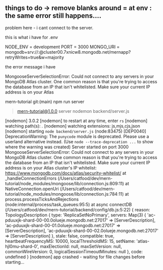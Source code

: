 things to do -> remove blanks around = at env
: the same error still happens....
------------------

problem here - i cant connect to the server. 

this is what i have for .env

NODE_ENV = development
PORT = 3000
MONGO_URI = mongodb+srv://<my id>:<my password>@cluster00.7xnicw8.mongodb.net/mernapp?retryWrites=true&w=majority




the error message i have

MongooseServerSelectionError: Could not connect to any servers in your MongoDB Atlas cluster. One common reason is that you're trying to access the database from an IP that isn't whitelisted. Make sure your current IP address is on your Atlas 





mern-tutorial git:(main) npm run server

> mern-tutorial@1.0.0 server
> nodemon backend/server.js

[nodemon] 3.0.2
[nodemon] to restart at any time, enter `rs`
[nodemon] watching path(s): *.*
[nodemon] watching extensions: js,mjs,cjs,json
[nodemon] starting `node backend/server.js`
(node:83475) [DEP0040] DeprecationWarning: The `punycode` module is deprecated. Please use a userland alternative instead.
(Use `node --trace-deprecation ...` to show where the warning was created)
Server started on port 3000
MongooseServerSelectionError: Could not connect to any servers in your MongoDB Atlas cluster. One common reason is that you're trying to access the database from an IP that isn't whitelisted. Make sure your current IP address is on your Atlas cluster's IP whitelist: https://www.mongodb.com/docs/atlas/security-whitelist/
    at _handleConnectionErrors (/Users/catfood/dev/mern-tutorial/node_modules/mongoose/lib/connection.js:809:11)
    at NativeConnection.openUri (/Users/catfood/dev/mern-tutorial/node_modules/mongoose/lib/connection.js:784:11)
    at process.processTicksAndRejections (node:internal/process/task_queues:95:5)
    at async connectDB (/Users/catfood/dev/mern-tutorial/backend/config/db.js:5:22) {
  reason: TopologyDescription {
    type: 'ReplicaSetNoPrimary',
    servers: Map(3) {
      'ac-pduuxjk-shard-00-00.0olueje.mongodb.net:27017' => [ServerDescription],
      'ac-pduuxjk-shard-00-01.0olueje.mongodb.net:27017' => [ServerDescription],
      'ac-pduuxjk-shard-00-02.0olueje.mongodb.net:27017' => [ServerDescription]
    },
    stale: false,
    compatible: true,
    heartbeatFrequencyMS: 10000,
    localThresholdMS: 15,
    setName: 'atlas-hjl0mu-shard-0',
    maxElectionId: null,
    maxSetVersion: null,
    commonWireVersion: 0,
    logicalSessionTimeoutMinutes: null
  },
  code: undefined
}
[nodemon] app crashed - waiting for file changes before starting...
